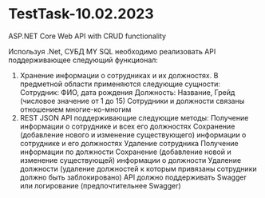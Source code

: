 # TestTask-10.02.2023
ASP.NET Core Web API with CRUD functionality 

Используя .Net, СУБД MY SQL необходимо реализовать API поддерживающее следующий функционал:
1. Хранение информации о сотрудниках и их должностях. В предметной области применяются следующие сущности:
Сотрудник: ФИО, дата рождения
Должность: Название, Грейд (числовое значение от 1 до 15)
Сотрудники и должности связаны отношением многие-ко-многим
2. REST JSON API поддерживающие следующие методы:
Получение информации о сотруднике и всех его должностях
Сохранение (добавление нового и изменение существующего) информации о сотруднике и его должностях
Удаление сотрудника
Получение информации по должности
Сохранение (добавление новой и изменение существующей) информации о должности
Удаление должности (удаление должностей к которым привязаны сотрудники должно быть заблокировано)
API должно поддерживать Swagger или логирование (предпочтительнее Swagger)

